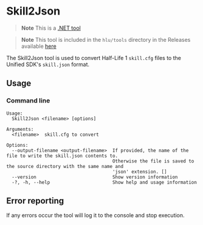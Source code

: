 # Skill2Json

> **Note**
> This is a [.NET tool](../dotnet-tools.md)

> **Note**
> This tool is included in the `hlu/tools` directory in the Releases available [here](../README.md#developer-resources)

The Skill2Json tool is used to convert Half-Life 1 `skill.cfg` files to the Unified SDK's `skill.json` format.

## Usage

### Command line

```
Usage:
  Skill2Json <filename> [options]

Arguments:
  <filename>  skill.cfg to convert

Options:
  --output-filename <output-filename>  If provided, the name of the file to write the skill.json contents to.
                                       Otherwise the file is saved to the source directory with the same name and
                                       'json' extension. []
  --version                            Show version information
  -?, -h, --help                       Show help and usage information
```

## Error reporting

If any errors occur the tool will log it to the console and stop execution.
